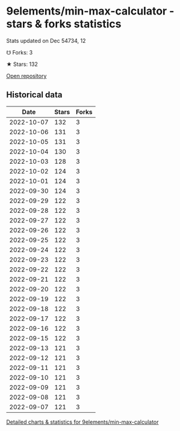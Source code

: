 # 9elements/min-max-calculator - stars & forks statistics

Stats updated on Dec 54734, 12

☋ Forks: 3

★ Stars: 132

[Open repository](https://github.com/9elements/min-max-calculator)

## Historical data
| Date | Stars | Forks |
|------|-------|-------|
| 2022-10-07 | 132 | 3 | 
| 2022-10-06 | 131 | 3 | 
| 2022-10-05 | 131 | 3 | 
| 2022-10-04 | 130 | 3 | 
| 2022-10-03 | 128 | 3 | 
| 2022-10-02 | 124 | 3 | 
| 2022-10-01 | 124 | 3 | 
| 2022-09-30 | 124 | 3 | 
| 2022-09-29 | 122 | 3 | 
| 2022-09-28 | 122 | 3 | 
| 2022-09-27 | 122 | 3 | 
| 2022-09-26 | 122 | 3 | 
| 2022-09-25 | 122 | 3 | 
| 2022-09-24 | 122 | 3 | 
| 2022-09-23 | 122 | 3 | 
| 2022-09-22 | 122 | 3 | 
| 2022-09-21 | 122 | 3 | 
| 2022-09-20 | 122 | 3 | 
| 2022-09-19 | 122 | 3 | 
| 2022-09-18 | 122 | 3 | 
| 2022-09-17 | 122 | 3 | 
| 2022-09-16 | 122 | 3 | 
| 2022-09-15 | 122 | 3 | 
| 2022-09-13 | 121 | 3 | 
| 2022-09-12 | 121 | 3 | 
| 2022-09-11 | 121 | 3 | 
| 2022-09-10 | 121 | 3 | 
| 2022-09-09 | 121 | 3 | 
| 2022-09-08 | 121 | 3 | 
| 2022-09-07 | 121 | 3 | 


[Detailed charts & statistics for 9elements/min-max-calculator](https://reviewgithub.com/rep/9elements/min-max-calculator)
